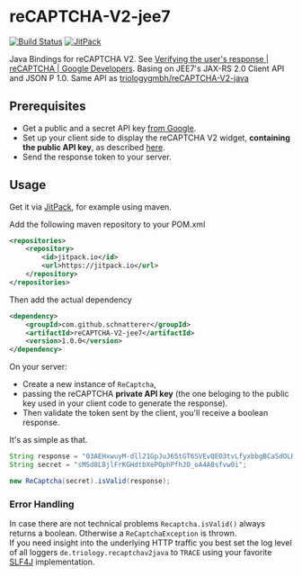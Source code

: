# reCAPTCHA-V2-jee7
 [![Build Status](https://travis-ci.org/schnatterer/reCAPTCHA-V2-jee7.svg?branch=master)](https://travis-ci.org/schnatterer/reCAPTCHA-V2-jee7)
[![JitPack](https://jitpack.io/v/schnatterer/reCAPTCHA-V2-jee7.svg)](https://jitpack.io/#schnatterer/reCAPTCHA-V2-jee7)

Java Bindings for reCAPTCHA V2. See [Verifying the user's response  |  reCAPTCHA  |  Google Developers](https://developers.google.com/recaptcha/docs/verify). Basing on JEE7's JAX-RS 2.0 Client API and JSON P 1.0.
Same API as [triologygmbh/reCAPTCHA-V2-java](https://github.com/triologygmbh/reCAPTCHA-V2-java)

## Prerequisites

* Get a public and a secret API key [from Google](http://www.google.com/recaptcha/admin).   
* Set up your client side to display the reCAPTCHA V2 widget, **containing the public API key**, as described [here](https://developers.google.com/recaptcha/docs/display).
* Send the response token to your server.

## Usage 

Get it via [JitPack](https://jitpack.io/#triologygmbh/reCAPTCHA-V2-java), for example using maven.

Add the following maven repository to your POM.xml

```xml
<repositories>
    <repository>
        <id>jitpack.io</id>
        <url>https://jitpack.io</url>
    </repository>
</repositories>
```

Then add the actual dependency

```xml
<dependency>
    <groupId>com.github.schnatterer</groupId>
    <artifactId>reCAPTCHA-V2-jee7</artifactId>
    <version>1.0.0</version>
</dependency>
```

On your server:
* Create a new instance of `ReCaptcha`, 
* passing the reCAPTCHA **private API key** (the one beloging to the public key used in your client code to generate the response).
* Then validate the token sent by the client, you'll receive a boolean response.

It's as simple as that.

````java
String response = "03AEHxwuyM-dll21GpJuJ65tGT6SVEvQEO3tvLfyxbbgBCaSdOLRQBT4Py-jMjGxplhE1wo7nn7Y6zRNgqUufFTnYDdqzYDTupfZkgx0LppSC3_eBKkODMopBaSBeeGMlt_wzkqWes5tAo34t2LmS0fGdwsE_feGJ_NsrB29NsUNAO78FGyL5DpL7f8K5dnh9Q_6QiN5Qg0MapUEu2w30r-GOI7MfVDMF7qk7wDwbM8uZmoIMn8AenNVKsZY0yEP6ghGVTBhtFvBVaD6jiHXeKztnAX1oLAvPa0jh9sJe20Dwk4jtmuemWKLI";
String secret = "sMSd8L8jlFrKGHdtbXePOphPfhJO_oA4A0sfvw0i";

new ReCaptcha(secret).isValid(response);
````

### Error Handling
In case there are not technical problems `Recaptcha.isValid()` always returns a boolean. Otherwise a `ReCaptchaException` is thrown.  
If you need insight into the underlying HTTP traffic you best set the log level of all loggers `de.triology.recaptchav2java` to `TRACE` using your favorite [SLF4J](https://www.slf4j.org/) implementation.

